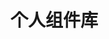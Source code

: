 <!--
 * @Date: 2022-03-03 17:58:07
 * @LastEditors: Lukesy
 * @LastEditTime: 2022-03-03 17:59:41
-->
# 个人组件库
